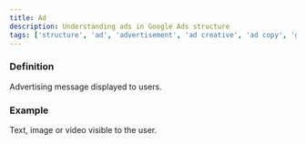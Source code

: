 ```yaml
---
title: Ad
description: Understanding ads in Google Ads structure
tags: ['structure', 'ad', 'advertisement', 'ad creative', 'ad copy', 'google ads']
---
```


### Definition
Advertising message displayed to users.

### Example
Text, image or video visible to the user.